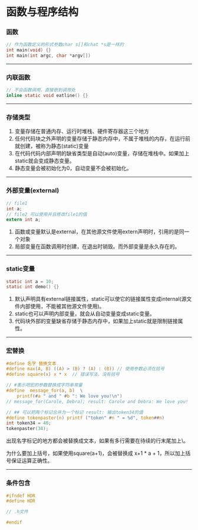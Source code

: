 # 函数与程序结构

### 函数

```c
// 作为函数定义的形式参数char s[]和chat *s是一样的
int main(void) {}
int main(int argc, char *argv[])
```

-------

### 内联函数

```c
// 不会函数调用，直接嵌到调用处
inline static void eatline() {}
```

------

### 存储类型

1. 变量存储在普通内存、运行时堆栈、硬件寄存器这三个地方
2. 任何代码块之外声明的变量存储于静态内存中，不属于堆栈的内存，在运行前就创建，被称为静态(static)变量
3. 在代码代码内部声明的缺省类型是自动(auto)变量，存储在堆栈中。如果加上static就会变成静态变量。
5. 静态变量会被初始化为0，自动变量不会被初始化。

------

### 外部变量(external)

```c
// file1
int a;
// file2 可以使用并且修改file1的值
extern int a; 
```

1. 函数或变量默认是external，在其他源文件使用extern声明时，引用的是同一个对象
2. 局部变量在函数调用时创建，在退出时销毁。而外部变量是永久存在的。

------

### static变量

```c
static int a = 10;
static int demo() {}
```

1. 默认声明具有external链接属性，static可以使它的链接属性变成internal(源文件内部使用，不能被其他源文件使用)。
2. static也可以声明内部变量，就会从自动变量变成static变量。
3. 代码块外部的变量缺省存储于静态内存中，如果加上static就是限制链接属性。


------

### 宏替换

```c
#define 名字 替换文本
#define max(A, B) ((A) > (B) ? (A) : (B)) // 使用参数必须在括号
#define square(x) x * x  // 错误写法，没有括号

// #表示吧宏的参数替换成字符串常量
#define  message_for(a, b)  \
    printf(#a " and " #b ": We love you!\n")
// message_for(Carole, Debra); result: Carole and Debra: We love you!

// ## 可以把两个标记合并为一个标记 result: 输出token34的值
#define tokenpaster(n) printf ("token" #n " = %d", token##n)
int token34 = 40;
tokenpaster(34);
```

出现名字标记的地方都会被替换成文本，如果有多行需要在待续的行末尾加上\。

为什么要加上括号，如果使用square(a+1)，会被替换成 x+1 * a + 1，所以加上括号保证运算正确性。

------

### 条件包含

```c
#ifndef HDR
#define HDR

// .h文件

#endif
```

